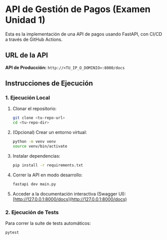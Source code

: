 # API de Gestión de Pagos (Examen Unidad 1)

Esta es la implementación de una API de pagos usando FastAPI, con CI/CD a través de GitHub Actions.

## URL de la API

**API de Producción:** `http://<TU_IP_O_DOMINIO>:8000/docs`

## Instrucciones de Ejecución

### 1. Ejecución Local

1.  Clonar el repositorio:
    ```bash
    git clone <tu-repo-url>
    cd <tu-repo-dir>
    ```
2.  (Opcional) Crear un entorno virtual:
    ```bash
    python -m venv venv
    source venv/bin/activate
    ```
3.  Instalar dependencias:
    ```bash
    pip install -r requirements.txt
    ```
4.  Correr la API en modo desarrollo:
    ```bash
    fastapi dev main.py
    ```
5.  Acceder a la documentación interactiva (Swagger UI):
    [http://127.0.0.1:8000/docs](http://127.0.0.1:8000/docs)

### 2. Ejecución de Tests

Para correr la suite de tests automáticos:

```bash
pytest
